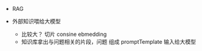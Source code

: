 - RAG

- 外部知识喂给大模型
  - 比较大？
    切片
    consine ebmedding
  - 知识库拿出与问题相关的片段，问题 组成 promptTemplate 输入给大模型